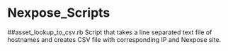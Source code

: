 # Nexpose_Scripts
##asset_lookup_to_csv.rb
Script that takes a line separated text file of hostnames and creates CSV file with corresponding IP and Nexpose site.


